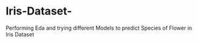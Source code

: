 # Iris-Dataset-
Performing Eda and trying different Models to predict Species of Flower in Iris Dataset
